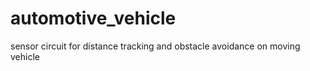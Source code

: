 automotive_vehicle
==================

sensor circuit for distance tracking and obstacle avoidance on moving vehicle
